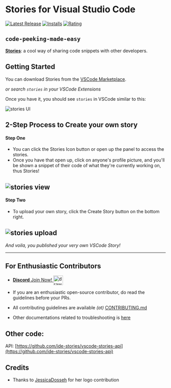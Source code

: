 # Stories for Visual Studio Code

[![Latest Release](https://vsmarketplacebadge.apphb.com/version-short/bar9.stories.svg)](https://marketplace.visualstudio.com/items?itemName=bar9.stories)
[![Installs](https://vsmarketplacebadge.apphb.com/installs/bar9.stories.svg)](https://marketplace.visualstudio.com/items?itemName=bar9.stories)
[![Rating](https://vsmarketplacebadge.apphb.com/rating-short/bar9.stories.svg)](https://marketplace.visualstudio.com/items?itemName=bar9.stories#review-details)

## **`code-peeking-made-easy`**

[**Stories**](https://marketplace.visualstudio.com/items?itemName=bar9.stories): a cool way of sharing code snippets with other developers.

## Getting Started

You can download Stories from the [VSCode Marketplace](https://marketplace.visualstudio.com/items?itemName=bar9.stories).

_or search `stories` in your VSCode Extensions_

Once you have it, you should see `stories` in VSCode similar to this:

![stories UI](readme-pics/location.png)

## 2-Step Process to Create your own story

#### Step One

- You can click the Stories Icon button or open up the panel to access the stories.
- Once you have that open up, click on anyone's profile picture, and you'll be shown a snippet of their code of what they're currently working on, thus Stories!

## ![stories view](readme-pics/view.png)

#### Step Two

- To upload your own story, click the Create Story button on the bottom right.

## ![stories upload](readme-pics/upload.png)

_And voila, you published your very own VSCode Story!_

---

## For Enthusiastic Contributors

- <a href="https://discord.gg/ABpGdRxvaA">**Discord** Join Now!
  <img src="https://img.icons8.com/cute-clipart/2x/discord-new-logo.png" align="center" alt="drawing" width="30">
  </a>

- If you are an enthusiastic open-source contributor, do read the guidelines before your PRs.
- All contributing guidelines are available _(at)_ [CONTRIBUTING.md](https://github.com/ide-stories/vscode-stories/blob/master/docs/CONTRIBUTING.md)
- Other documentations related to troubleshooting is [here](https://github.com/ide-stories/vscode-stories/tree/master/docs)

## Other code:

API: [https://github.com/ide-stories/vscode-stories-api](https://github.com/ide-stories/vscode-stories-api)

## Credits

- Thanks to [JessicaDosseh](https://github.com/JessicaDosseh) for her logo contribution
